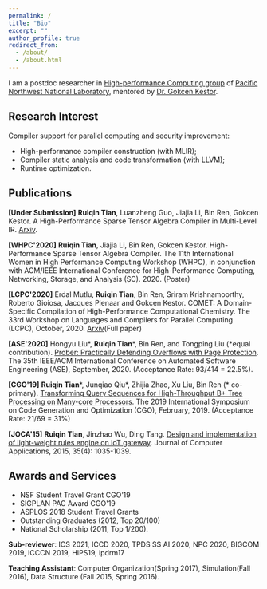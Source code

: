 ```yaml
---
permalink: /
title: "Bio"
excerpt: ""
author_profile: true
redirect_from: 
  - /about/
  - /about.html
---
```


<!-- ## Bio -->

I am a postdoc researcher in [High-performance Computing group](https://hpc.pnnl.gov/index.shtml) of [Pacific Northwest National Laboratory](https://www.pnnl.gov/), mentored by [Dr. Gokcen Kestor](https://scholar.google.com/citations?user=KkMYGc0AAAAJ&hl=en). 
<!-- in I am a final year Ph.D. student in [Department of Computer Science](https://www.wm.edu/as/computerscience/index.php) at [College of William and Mary](https://www.wm.edu/), advised by Dr. [Bin Ren](http://www.cs.wm.edu/~bren/). Currently, I am having an internship in. -->

## Research Interest

Compiler support for parallel computing and security improvement:

- High-performance compiler construction (with MLIR);
- Compiler static analysis and code transformation (with LLVM);
- Runtime optimization.

## Publications

**[Under Submission]** **Ruiqin Tian**, Luanzheng Guo, Jiajia Li, Bin Ren, Gokcen Kestor. A High-Performance Sparse Tensor Algebra Compiler in Multi-Level IR. [Arxiv](https://arxiv.org/abs/2102.05187).

**[WHPC'2020]** **Ruiqin Tian**, Jiajia Li, Bin Ren, Gokcen Kestor. High-Performance Sparse Tensor Algebra Compiler. The 11th International Women in High Performance Computing Workshop (WHPC), in conjunction with ACM/IEEE International Conference for High-Performance Computing, Networking, Storage, and Analysis (SC). 2020. (Poster) 

**[LCPC'2020]** Erdal Mutlu, **Ruiqin Tian**, Bin Ren, Sriram Krishnamoorthy, Roberto Gioiosa, Jacques Pienaar and Gokcen Kestor. COMET: A Domain-Specific Compilation of High-Performance Computational Chemistry. The 33rd Workshop on Languages and Compilers for Parallel Computing (LCPC), October, 2020. [Arxiv](https://arxiv.org/abs/2102.06827)(Full paper)

**[ASE'2020]** Hongyu Liu\*, **Ruiqin Tian**\*, Bin Ren, and Tongping Liu (*equal contribution). [Prober: Practically Defending Overflows with Page Protection](https://ieeexplore.ieee.org/document/9286077). The 35th IEEE/ACM International Conference on Automated Software Engineering (ASE), September, 2020. (Acceptance Rate: 93/414 = 22.5%).

**[CGO'19]** **Ruiqin Tian**\*, Junqiao Qiu\*, Zhijia Zhao, Xu Liu, Bin Ren (\* co-primary). [Transforming Query Sequences for High-Throughput B+ Tree Processing on Many-core Processors](https://ieeexplore.ieee.org/document/8661166). The 2019 International Symposium on Code Generation and Optimization (CGO), February, 2019. (Acceptance Rate: 21/69 = 31%)

**[JOCA'15]** **Ruiqin Tian**, Jinzhao Wu, Ding Tang. [Design and implementation of light-weight rules engine on IoT gateway](http://www.joca.cn/EN/10.11772/j.issn.1001-9081.2015.04.1035). Journal of Computer Applications, 2015, 35(4): 1035-1039.

## Awards and Services
- NSF Student Travel Grant CGO’19
- SIGPLAN PAC Award CGO'19
- ASPLOS 2018 Student Travel Grants
- Outstanding Graduates (2012, Top 20/100)
- National Scholarship (2011, Top 1/200).

**Sub-reviewer**: ICS 2021, ICCD 2020, TPDS SS AI 2020, NPC 2020, BIGCOM 2019, ICCCN 2019, HIPS19, ipdrm17

**Teaching Assistant**: Computer Organization(Spring 2017),  Simulation(Fall 2016),  Data Structure (Fall 2015, Spring 2016).
